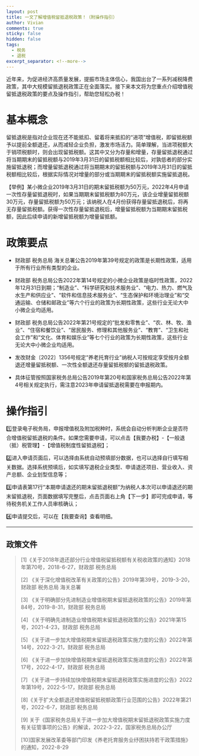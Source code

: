 ```yaml
---
layout: post
title: 一文了解增值税留抵退税政策！（附操作指引）
author: Vivian
comments: true
sticky: false
hidden: false
tags:
  - 税务
  - 退税
excerpt_separator: <!--more-->
---
```

近年来，为促进经济高质量发展，提振市场主体信心，我国出台了一系列减税降费政策，其中大规模留抵退税政策正在全面落实。接下来本文将为您重点介绍增值税留抵退税政策的要点及操作指引，帮助您轻松办税！

<!--more-->

# 基本概念

留抵退税是指对企业现在还不能抵扣、留着将来抵扣的“进项”增值税，即留抵税额予以提前全额退还，从而减轻企业负担，激发市场活力。简单理解，当进项税额大于销项税额时，则会出现留抵税额。这其中又分为存量和增量，存量留抵退税通过将当期期末的留抵税额与2019年3月31日的留抵税额相比较后，对孰低者的部分实施留抵退税；而增量留抵退税通过将当期期末的留抵税额与2019年3月31日的留抵税额相比较后，根据实际情况对增量的部分或当期期末的留抵税额实施留抵退税。

【举例】某小微企业2019年3月31日的期末留抵税额为50万元，2022年4月申请一次性存量留抵退税时，如果当期期末留抵税额为80万元，该企业增量留抵税额30万元，存量留抵税额为50万元；该纳税人在4月份获得存量留抵退税后，将再无存量留抵税额。获得一次性存量留抵退税后，增量留抵税额为当期期末留抵税额，因此后续申请的新增留抵税额为增量留抵额。

# 政策要点

- 财政部 税务总局 海关总署公告2019年第39号规定的政策是长期性政策，适用于所有行业所有类型的企业。

- 财政部 税务总局公告2022年第14号规定的小微企业政策是临时性政策，2022年12月31日到期；“制造业”、“科学研究和技术服务业”、“电力、热力、燃气及水生产和供应业”、“软件和信息技术服务业”、“生态保护和环境治理业”和“交通运输、仓储和邮政业”等六个行业的政策为长期性政策，这些行业无论大中小微企业均适用。

- 财政部 税务总局公告2022年第21号规定的“批发和零售业”、“农、林、牧、渔业”、“住宿和餐饮业”、“居民服务、修理和其他服务业”、“教育”、“卫生和社会工作”和“文化、体育和娱乐业”等七个行业的政策为长期性政策，这些行业无论大中小微企业均适用。

- 发改财金〔2022〕1356号规定“养老托育行业”纳税人可按规定享受按月全额退还增量留抵税额、一次性全额退还存量留抵税额的留抵退税政策。

- 具体征管按照国家税务总局公告2019年第20号和国家税务总局公告2022年第4号相关规定执行，需注意2023年申请留抵退税需要在申报期内。

# 操作指引

1️⃣登录电子税务局，申报增值税及附加税种时，系统会自动分析判断企业是否符合增值税留抵退税的条件。如果您需要申请，可以点击【我要办税】-【一般退（抵）税管理】-【增值税制度性留抵退税】；

2️⃣进入申请页面后，可以选择由系统自动预填部分数据，也可以选择自行填写相关数据。选择系统预填后，如实填写退税企业类型、申请退还项目、营业收入、资产总额、企业划型信息等；

3️⃣申请表第17行“本期申请退还的期末留抵退税额”为纳税人本次可以申请退还的期末留抵退税，页面数据填写完整后，点击页面右上角【下一步】即可完成申请，等待税务机关工作人员审核确认；

4️⃣申请提交后，可以在【我要查询】查看明细。

--- 
## 政策文件
> 
> [1]《关于2018年退还部分行业增值税留抵税额有关税收政策的通知》2018年第70号，2018-6-27，财政部 税务总局
> 
> [2] 《关于深化增值税改革有关政策的公告》2019年第39号，2019-3-20，财政部 税务总局 海关总署
> 
> [3] 《关于明确部分先进制造业增值税期末留抵退税政策的公告》2019年第84号，2019-8-31，财政部 税务总局
> 
> [4] 《关于明确先进制造业增值税期末留抵退税政策的公告》2021年第15号，2021-4-23，财政部 税务总局
> 
> [5] 《关于进一步加大增值税期末留抵退税政策实施力度的公告》2022年第14号，2022-3-21，财政部 税务总局
> 
> [6] 《关于进一步加快增值税期末留抵退税政策实施进度的公告》2022年第17号，2022-4-17，财政部 税务总局
> 
> [7] 《关于进一步持续加快增值税期末留抵退税政策实施进度的公告》2022年第19号，2022-5-17，财政部 税务总局
> 
> [8]《关于扩大全额退还增值税留抵税额政策行业范围的公告》2022年第21号，2022-6-7，财政部 税务总局
> 
> [9] 关于《国家税务总局关于进一步加大增值税期末留抵退税政策实施力度有关征管事项的公告》的解读，2022-3-22，国家税务总局办公厅
> 
> [10]国家发展改革委等部门印发《养老托育服务业纾困扶持若干政策措施》的通知，2022-8-29
> 

